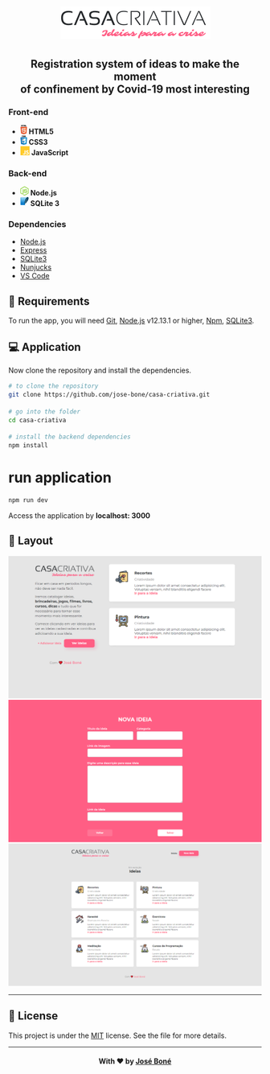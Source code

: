 <h1 align="center">
  <img src="public/logo.png">
</h1>

<h2 align="center">
  Registration system of ideas to make the moment <br/>
of confinement by Covid-19 most interesting
</h2>

<h3>
  Front-end
</h3>

<ul>
  <li> <img src="image/html.png" alt="html5" height="18"> <strong> HTML5 </strong> </li>
  <li> <img src="image/css.png" alt="css3" height="18"> <strong> CSS3 </strong> </li>
  <li> <img src="image/js.png" alt="js" height="18"> <strong> JavaScript </strong> </li>
</ul>

<h3>
  Back-end
</h3>

<ul>
  <li> <img src="image/node.png" alt="node.js" height="18"> <strong> Node.js </strong> </li>
  <li> <img src="image/sqlite.png" alt="sqlite3" height="18"> <strong> SQLite 3 </strong> </li>
</ul>

<h3>
  Dependencies
</h3>

- [Node.js](https://nodejs.org/)
- [Express](https://expressjs.com/)
- [SQLite3](https://sqlitebrowser.org/)
- [Nunjucks](https://www.npmjs.com/package/nunjucks)
- [VS Code](https://code.visualstudio.com/)

## 🚀 Requirements

To run the app, you will need [Git](https://git-scm.com), [Node.js](https://nodejs.org/) v12.13.1 or higher, [Npm](https://www.npmjs.com/), [SQLite3](https://sqlitebrowser.org/).
<br>

## 💻 Application

Now clone the repository and install the dependencies.

```bash
# to clone the repository
git clone https://github.com/jose-bone/casa-criativa.git

# go into the folder
cd casa-criativa

# install the backend dependencies
npm install

```

# run application

```bash
npm run dev
```

Access the application by **localhost: 3000**

## 🔖 Layout

![](image/home-page.png)
![](image/new-idea.png)
![](image/all-ideas.png)

---

## 📝 License

This project is under the [MIT](/LICENSE.md) license. See the file for more details.

<hr>

<h4 align="center">With ❤️ by <a href="https://github.com/jose-bone" target="_blank">José Boné</a>
</h4>
